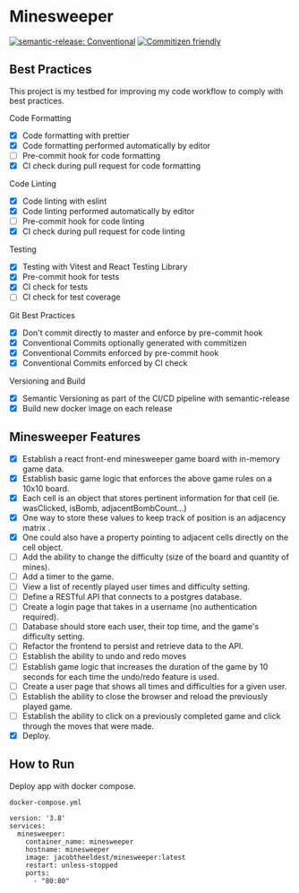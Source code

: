 # Minesweeper

[![semantic-release: Conventional](https://img.shields.io/badge/semantic--release-conventional-fa6673?logo=semantic-release)](https://github.com/semantic-release/semantic-release)
[![Commitizen friendly](https://img.shields.io/badge/commitizen-friendly-brightgreen.svg)](http://commitizen.github.io/cz-cli/)

## Best Practices

This project is my testbed for improving my code workflow to comply with best practices.

Code Formatting

- [x] Code formatting with prettier
- [x] Code formatting performed automatically by editor
- [ ] Pre-commit hook for code formatting
- [x] CI check during pull request for code formatting

Code Linting

- [x] Code linting with eslint
- [x] Code linting performed automatically by editor
- [ ] Pre-commit hook for code linting
- [x] CI check during pull request for code linting

Testing

- [x] Testing with Vitest and React Testing Library
- [x] Pre-commit hook for tests
- [x] CI check for tests
- [ ] CI check for test coverage

Git Best Practices

- [x] Don't commit directly to master and enforce by pre-commit hook
- [x] Conventional Commits optionally generated with commitizen
- [x] Conventional Commits enforced by pre-commit hook
- [x] Conventional Commits enforced by CI check

Versioning and Build

- [x] Semantic Versioning as part of the CI/CD pipeline with semantic-release
- [x] Build new docker image on each release

## Minesweeper Features

- [x] Establish a react front-end minesweeper game board with in-memory game data.
- [x] Establish basic game logic that enforces the above game rules on a 10x10 board.
- [x] Each cell is an object that stores pertinent information for that cell (ie. wasClicked, isBomb, adjacentBombCount...)
- [x] One way to store these values to keep track of position is an adjacency matrix .
- [x] One could also have a property pointing to adjacent cells directly on the cell object.
- [ ] Add the ability to change the difficulty (size of the board and quantity of mines).
- [ ] Add a timer to the game.
- [ ] View a list of recently played user times and difficulty setting.
- [ ] Define a RESTful API that connects to a postgres database.
- [ ] Create a login page that takes in a username (no authentication required).
- [ ] Database should store each user, their top time, and the game's difficulty setting.
- [ ] Refactor the frontend to persist and retrieve data to the API.
- [ ] Establish the ability to undo and redo moves
- [ ] Establish game logic that increases the duration of the game by 10 seconds for each time the undo/redo feature is used.
- [ ] Create a user page that shows all times and difficulties for a given user.
- [ ] Establish the ability to close the browser and reload the previously played game.
- [ ] Establish the ability to click on a previously completed game and click through the moves that were made.
- [x] Deploy.

## How to Run

Deploy app with docker compose.

`docker-compose.yml`

```
version: '3.8'
services:
  minesweeper:
    container_name: minesweeper
    hostname: minesweeper
    image: jacobtheeldest/minesweeper:latest
    restart: unless-stopped
    ports:
      - "80:80"

```
